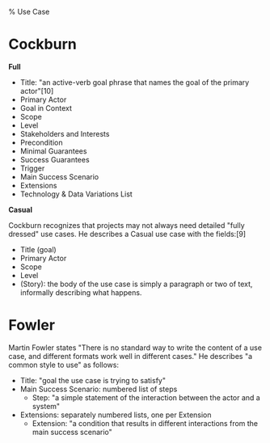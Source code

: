 % Use Case

# Cockburn

__Full__

* Title: "an active-verb goal phrase that names the goal of the primary actor"[10]
* Primary Actor
* Goal in Context
* Scope
* Level
* Stakeholders and Interests
* Precondition
* Minimal Guarantees
* Success Guarantees
* Trigger
* Main Success Scenario
* Extensions
* Technology & Data Variations List

__Casual__

Cockburn recognizes that projects may not always need detailed "fully dressed" use cases. He describes a Casual use case with the fields:[9]

* Title (goal)
* Primary Actor
* Scope
* Level
* (Story): the body of the use case is simply a paragraph or two of text, informally describing what happens.

# Fowler

Martin Fowler states "There is no standard way to write the content of a use case, and different formats work well in different cases." He describes "a common style to use" as follows:

* Title: "goal the use case is trying to satisfy"
* Main Success Scenario: numbered list of steps
  * Step: "a simple statement of the interaction between the actor and a system"
* Extensions: separately numbered lists, one per Extension
  * Extension: "a condition that results in different interactions from the main success scenario"

